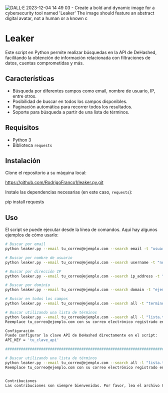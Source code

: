 
![DALL·E 2023-12-04 14 49 03 - Create a bold and dynamic image for a cybersecurity tool named 'Leaker'  The image should feature an abstract digital avatar, not a human or a known c](https://github.com/RodrigoFranco1/leaker.py/assets/115948997/edcf6e2d-6a04-457f-977d-9fad5e8564c2)
# Leaker

Este script en Python permite realizar búsquedas en la API de DeHashed, facilitando la obtención de información relacionada con filtraciones de datos, cuentas comprometidas y más.

## Características

- Búsqueda por diferentes campos como email, nombre de usuario, IP, entre otros.
- Posibilidad de buscar en todos los campos disponibles.
- Paginación automática para recorrer todos los resultados.
- Soporte para búsqueda a partir de una lista de términos.

## Requisitos

- Python 3
- Biblioteca `requests`

## Instalación

Clone el repositorio a su máquina local:

https://github.com/RodrigoFranco1/leaker.py.git

Instale las dependencias necesarias (en este caso, `requests`):

pip install requests


## Uso

El script se puede ejecutar desde la línea de comandos. Aquí hay algunos ejemplos de cómo usarlo:

```bash
# Buscar por email
python leaker.py --email tu_correo@ejemplo.com --search email -t "usuario@ejemplo.com"

# Buscar por nombre de usuario
python leaker.py --email tu_correo@ejemplo.com --search username -t "nombreusuario"

# Buscar por dirección IP
python leaker.py --email tu_correo@ejemplo.com --search ip_address -t "192.168.1.1"

# Buscar por dominio
python leaker.py --email tu_correo@ejemplo.com --search domain -t "ejemplo.com"

# Buscar en todos los campos
python leaker.py --email tu_correo@ejemplo.com --search all -t "termino_de_busqueda"

# Buscar utilizando una lista de términos
python leaker.py --email tu_correo@ejemplo.com --search all -l "lista.txt"
Reemplace tu_correo@ejemplo.com con su correo electrónico registrado en DeHashed.

Configuración
Puede configurar la clave API de DeHashed directamente en el script:
API_KEY = 'tu_clave_api'

#############################################################################################################

# Buscar utilizando una lista de términos
python leaker.py --email tu_correo@ejemplo.com --search all -l "lista.txt"
Reemplace tu_correo@ejemplo.com con su correo electrónico registrado en DeHashed.


Contribuciones
Las contribuciones son siempre bienvenidas. Por favor, lea el archivo CONTRIBUTING.md para detalles sobre nuestro código de conducta, y el proceso para enviarnos pull requests.
